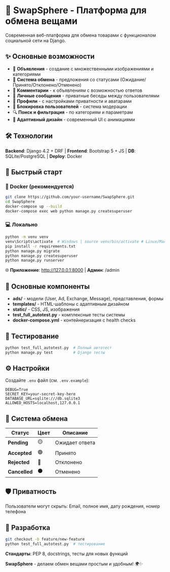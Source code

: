 # 🔄 SwapSphere - Платформа для обмена вещами

Современная веб-платформа для обмена товарами с функционалом социальной сети на Django.

## ✨ Основные возможности

- 📝 **Объявления** - создание с множественными изображениями и категориями
- 🔄 **Система обмена** - предложения со статусами (Ожидание/Принято/Отклонено/Отменено)  
- 💬 **Комментарии** - к объявлениям с возможностью ответов
- 📧 **Личные сообщения** - приватные беседы между пользователями
- 👤 **Профили** - с настройками приватности и аватарами
- 🚫 **Блокировка пользователей** - система модерации
- 🔍 **Поиск и фильтрация** - по категориям и параметрам
- 📱 **Адаптивный дизайн** - современный UI с анимациями

## 🛠️ Технологии

**Backend**: Django 4.2 + DRF | **Frontend**: Bootstrap 5 + JS | **DB**: SQLite/PostgreSQL | **Deploy**: Docker

## 🚀 Быстрый старт

### 🐳 Docker (рекомендуется)
```bash
git clone https://github.com/your-username/SwapSphere.git
cd SwapSphere
docker-compose up --build
docker-compose exec web python manage.py createsuperuser
```

### 💻 Локально
```bash
python -m venv venv
venv\Scripts\activate  # Windows | source venv/bin/activate # Linux/Mac
pip install -r requirements.txt
python manage.py migrate
python manage.py createsuperuser
python manage.py runserver
```

🌐 **Приложение**: http://127.0.0.1:8000 | **Админ**: /admin

## 📁 Основные компоненты

- **ads/** - модели (User, Ad, Exchange, Message), представления, формы
- **templates/** - HTML-шаблоны с адаптивным дизайном
- **static/** - CSS, JS, изображения
- **test_full_autotest.py** - комплексные тесты системы
- **docker-compose.yml** - контейнеризация с health checks

## 🧪 Тестирование

```bash
python test_full_autotest.py  # Полный автотест
python manage.py test         # Django тесты
```

## ⚙️ Настройки

Создайте `.env` файл (см. `.env.example`):
```env
DEBUG=True
SECRET_KEY=your-secret-key-here
DATABASE_URL=sqlite:///db.sqlite3
ALLOWED_HOSTS=localhost,127.0.0.1
```

## 🔄 Система обмена

| Статус | Цвет | Описание |
|--------|------|----------|
| **Pending** | 🟡 | Ожидает ответа |
| **Accepted** | 🟢 | Принято |
| **Rejected** | 🔴 | Отклонено |
| **Cancelled** | ⚫ | Отменено |

## 🛡️ Приватность

Пользователи могут скрыть: Email, полное имя, дату рождения, номер телефона

## 🤝 Разработка

```bash
git checkout -b feature/new-feature
python test_full_autotest.py  # тестирование
```

**Стандарты**: PEP 8, docstrings, тесты для новых функций


**SwapSphere** - делаем обмен вещами простым и удобным! 🌍✨